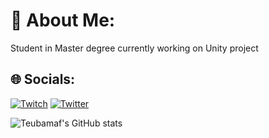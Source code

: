 # 💫 About Me:
Student in Master degree currently working on Unity project


## 🌐 Socials:
[![Twitch](https://img.shields.io/badge/Twitch-%239146FF.svg?logo=Twitch&logoColor=white)](https://twitch.tv/Teubamaf) [![Twitter](https://img.shields.io/badge/Twitter-%231DA1F2.svg?logo=Twitter&logoColor=white)](https://twitter.com/Teubamaf) 

![Teubamaf's GitHub stats](https://github-readme-stats.vercel.app/api?username=teubamaf&theme=calm&show_icons=true)
